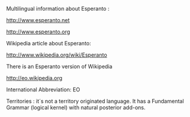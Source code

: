 <p>Multilingual information about Esperanto : 

http://www.esperanto.net

http://www.esperanto.org

<p>Wikipedia article about Esperanto: 

http://www.wikipedia.org/wiki/Esperanto

<p>There is an Esperanto version of Wikipedia

http://eo.wikipedia.org

<p>International Abbreviation:  EO

<p>Territories : it´s not a territory originated language. It has a Fundamental  Grammar (logical kernel) with natural posterior add-ons.